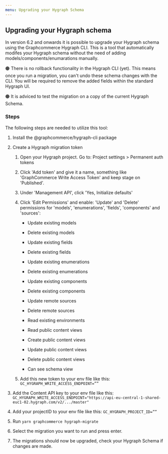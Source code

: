 ```yaml
---
menu: Upgrading your Hygraph Schema
---
```


## Upgrading your Hygraph schema

In version 6.2 and onwards it is possible to upgrade your Hygraph schema using
the Graphcommerce Hygraph CLI. This is a tool that automatically modifes your
Hygraph schema without the need of adding models/components/enumarations
manually.

🟠 There is no rollback functionality in the Hygraph CLI (yet). This means once
you run a migration, you can't undo these schema changes with the CLI. You will
be required to remove the added fields within the standard Hygraph UI.

🟠 It is adviced to test the migration on a copy of the current Hygraph Schema.

### Steps

The following steps are needed to utilize this tool:

1. Install the @graphcommerce/hygraph-cli package

2. Create a Hygraph migration token

   1. Open your Hygraph project. Go to: Project settings > Permanent auth tokens

   2. Click 'Add token' and give it a name, something like 'GraphCommerce Write
      Access Token' and keep stage on 'Published'.

   3. Under 'Management API', click 'Yes, Initialize defaults'

   4. Click 'Edit Permissions' and enable: 'Update' and 'Delete' permissions for
      'models', 'enumerations', 'fields', 'components' and 'sources':

      - Update existing models

      - Delete existing models

      - Update existing fields

      - Delete existing fields

      - Update existing enumerations

      - Delete existing enumerations

      - Update existing components

      - Delete existing components

      - Update remote sources

      - Delete remote sources

      - Read existing environments

      - Read public content views

      - Create public content views

      - Update public content views

      - Delete public content views

      - Can see schema view

   5. Add this new token to your env file like this:
      `GC_HYGRAPH_WRITE_ACCESS_ENDPOINT=””`

3. Add the Content API key to your env file like this:
   `GC_HYGRAPH_WRITE_ACCESS_ENDPOINT="https://api-eu-central-1-shared-euc1-02.hygraph.com/v2/.../master"`
4. Add your projectID to your env file like this: `GC_HYGRAPH_PROJECT_ID=””`
5. Run `yarn graphcommerce hygraph-migrate`
6. Select the migration you want to run and press enter.
7. The migrations should now be upgraded, check your Hygraph Schema if changes
   are made.

